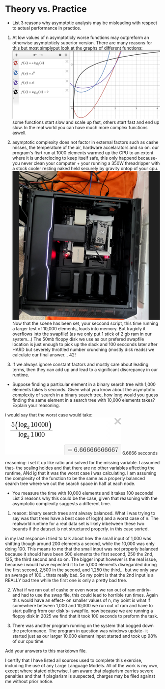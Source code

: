 # Theory vs. Practice

- List 3 reasons why asymptotic analysis may be misleading with respect to
  actual performance in practice.

1. At low values of n asymptoticly worse functions may outpreform an otherwise asymptoticly superior version.
There are many reasons for this but most simplyput look at the graphs of different functions:
![look the pretty lines](image.png)
some functions start slow and scale up fast, others start fast and end up slow. In the real world you can have much more complex functions aswell. 

2. asymptotic complexity does not factor in external factors such as cashe misses, the temperature of the air, hardware accelarators and so on.
our program's fisrt run at 1000 elements warmed up the CPU to an extent where it is underclocing to keep itself safe, this only happend because-
you never clean your computer + your running a 350W threadripper with a stock cooler resting naked held securely by gravity ontop of your cpu. ![my computer before my real cooler arived](image-1.png)
Now that the scene has been set, your seccond script, this time running a larger test of 10,000 elements, loads into memory. But tragicly it overflows into
the swapfile! (as we only put 1 stick of 2 gb ram in our system...) The 50mb floppy disk we use as our prefered swapfile location is just enough to 
pick up the slack and 100 secconds later after HARD but severely throttled number crunching (mostly disk reads) we calculate our final answer... 42!

3. If we always ignore constant factors and mostly care about leading terms, then they can add up and lead to a significant discrepancy in our runtime.

- Suppose finding a particular element in a binary search tree with 1,000
  elements takes 5 seconds. Given what you know about the asymptotic complexity
  of search in a binary search tree, how long would you guess finding the same
  element in a search tree with 10,000 elements takes? Explain your reasoning.

i would say that the worst case would take:
![6.66](calculator.png)
6.6666 secconds

reasoning: i set it up like ratio and solved for the missing variable. I assumed that-
the scaling holdes and that there are no other variables affecting the runtime, ANd ig that it was the worst case i was calculating.
I am assuming the complexity of the function to be the same as a properly balanced search tree where we cut the search space in half at each node.

- You measure the time with 10,000 elements and it takes 100 seconds! List 3
  reasons why this could be the case, given that reasoning with the asymptotic
  complexity suggests a different time.

1. reason: binary search trees arnt alwasy balanced. What i was trying to say was that
trees have a best case of log(n) and a worst case of n. The realworld runtime for a real 
data set is likely inbetween these two bounds if the dataset is not structured properly. in this case sorted.

in my last responce i tried to talk about how the small input of 1,000 was shifting though around 200 elements
a second, while the 10,000 was only doing 100. This means to me that the small input was not properly balanced
because it should have been 500 elements the first second, 250 the 2nd, 125, the third second and so on. The bigger 
input however is the real issue, because i would have expected it to be 5,000 elements disregarded during the first 
second, 2,500 in the second, and 1,250 the third... but we only saw an average of 100... thats really bad.
So my point is that the 2nd input is a REALLY bad tree while the first one is only a pretty bad tree.

2. What if we ran out of cashe or even worse we ran out of ram entirly-
and had to use the swap file, this could lead to horrible run times. Again this would have an effect-
on smaller values of n, my point is what if somewhere between 1,000 and 10,000 we run out of ram and have to start pulling from our disk's-
swapfile. now because we are running a floppy disk in 2025 we find that it took 100 seconds to preform the task.

3. There was another program running on the system that bogged down the preformance. The program in question was windows update-
it started just as our larger 10,000 element input started and took up 98% of our cpu time.

Add your answers to this markdown file.


I certify that I have listed all sources used to complete this exercise, including the use of any Large Language Models. All of the work is my own, except where stated otherwise. I am aware that plagiarism carries severe penalties and that if plagiarism is suspected, charges may be filed against me without prior notice.